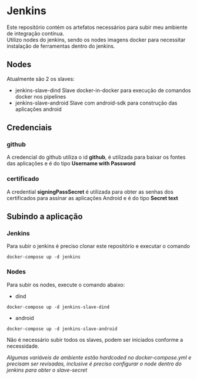 # Jenkins
Este repositório contém os artefatos necessários para subir meu ambiente de integração contínua.  
Utilizo nodes do jenkins, sendo os nodes imagens docker para necessitar instalação de ferramentas dentro do jenkins.

## Nodes
Atualmente são 2 os slaves:
- jenkins-slave-dind
Slave docker-in-docker para execução de comandos docker nos pipelines  
- jenkins-slave-android
Slave com android-sdk para construção das aplicações android

## Credenciais
### github
A credencial do github utiliza o id **github**, é utilizada para baixar os fontes das aplicações e é do tipo **Username with Password**

### certificado
A credential **signingPassSecret** é utilizada para obter as senhas dos certificados para assinar as aplicações Android e é do tipo **Secret text**

## Subindo a aplicação
### Jenkins
Para subir o jenkins é preciso clonar este repositório e executar o comando
```
docker-compose up -d jenkins
```
### Nodes
Para subir os nodes, execute o comando abaixo:
- dind
```
docker-compose up -d jenkins-slave-dind
```
- android
```
docker-compose up -d jenkins-slave-android
```
Não é necessário subir todos os slaves, podem ser iniciados conforme a necessidade.  

*Algumas variáveis de ambiente estão hardcoded no docker-compose.yml e precisam ser revisadas, inclusive é preciso configurar o node dentro do jenkins para obter o slave-secret*
